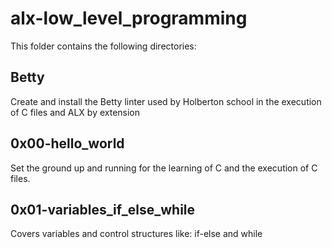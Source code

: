 # alx-low_level_programming
This folder contains the following directories:
## Betty 
Create and install the Betty linter used by Holberton school in the execution of C files and ALX by extension
## 0x00-hello_world
Set the ground up and running for the learning of C and the execution of C files.

## 0x01-variables_if_else_while
Covers variables and control structures like: if-else and while